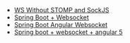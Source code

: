 - [WS Without STOMP and SockJS](https://www.devglan.com/spring-boot/spring-websocket-integration-example-without-stomp)
- [Spring Boot + Websocket](https://www.devglan.com/spring-boot/spring-boot-websocket-integration-example)
- [Spring Boot Angular Websocket](https://www.devglan.com/spring-boot/spring-boot-angular-websocket)
- [Spring boot + websocket + angular 5](https://medium.com/oril/spring-boot-websockets-angular-5-f2f4b1c14cee)
